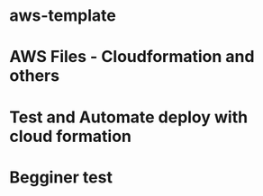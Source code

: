 # aws-template
# AWS Files - Cloudformation and others
# Test and Automate deploy with cloud formation
# Begginer test
